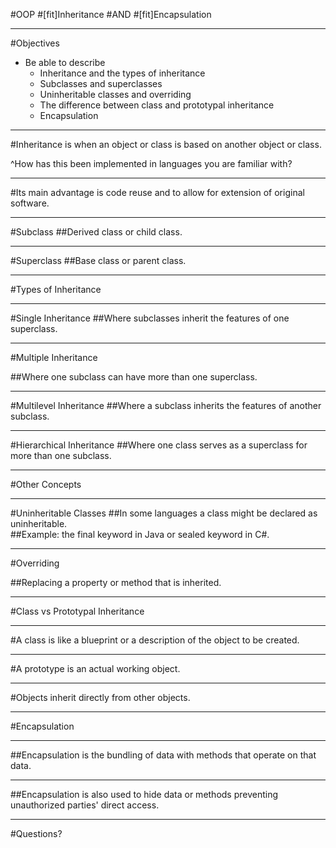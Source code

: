 #OOP
#[fit]Inheritance
#AND
#[fit]Encapsulation

---

#Objectives
- Be able to describe
	- Inheritance and the types of inheritance
	- Subclasses and superclasses
	- Uninheritable classes and overriding
	- The difference between class and prototypal inheritance
	- Encapsulation

---

#Inheritance is when an object or class is based on another object or class.

^How has this been implemented in languages you are familiar with?

---

#Its main advantage is code reuse and to allow for extension of original software.

---

#Subclass
##Derived class or child class.

---

#Superclass
##Base class or parent class.

---

#Types of Inheritance

---


#Single Inheritance
##Where subclasses inherit the features of one superclass. 

---

#Multiple Inheritance

##Where one subclass can have more than one superclass.

---

#Multilevel Inheritance
##Where a subclass inherits the features of another subclass.

---

#Hierarchical Inheritance
##Where one class serves as a superclass for more than one subclass.

---

#Other Concepts

---

#Uninheritable Classes
##In some languages a class might be declared as uninheritable.  
##Example: the final keyword in Java or sealed keyword in C#.

---

#Overriding

##Replacing a property or method that is inherited.

---

#Class vs Prototypal Inheritance

---

#A class is like a blueprint or a description of the object to be created.

---

#A prototype is an actual working object.  

---

#Objects inherit directly from other objects.

---

#Encapsulation

---

##Encapsulation is the bundling of data with methods that operate on that data.

---

##Encapsulation is also used to hide data or methods preventing unauthorized parties' direct access. 

---

#Questions?